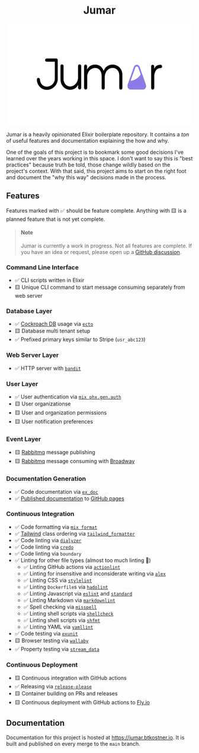 <h1 align="center">
  Jumar
</h1>

<p align="center">
  <img width="575.618" height="273.777" src="./assets/logos/logotype.svg" alt="Jumar">
</p>

Jumar is a heavily opinionated Elixir boilerplate repository. It contains a _ton_ of useful features and documentation explaining the how and why.

One of the goals of this project is to bookmark some good decisions I've learned over the years working in this space. I don't want to say this is "best practices" because truth be told, those change wildly based on the project's context. With that said, this project aims to start on the right foot and document the "why this way" decisions made in the process.

## Features

Features marked with ✅ should be feature complete. Anything with 🟨 is a planned feature that is not yet complete.

<blockquote class="neutral">
  <h4 class="neutral"><strong>Note</strong></h4>

  <p>Jumar is currently a work in progress. Not all features are complete. If you have an idea or request, please open up a <a href="https://github.com/btkostner/jumar/discussions">GitHub discussion</a>.</p>
</blockquote>

### Command Line Interface

- ✅ CLI scripts written in Elixir
- 🟨 Unique CLI command to start message consuming separately from web server

### Database Layer

- ✅ [Cockroach DB](https://www.cockroachlabs.com/) usage via [`ecto`](https://hexdocs.pm/ecto/Ecto.html)
- 🟨 Database multi tenant setup
- ✅ Prefixed primary keys similar to Stripe (`usr_abc123`)

### Web Server Layer

- ✅ HTTP server with [`bandit`](https://github.com/mtrudel/bandit)

### User Layer

- ✅ User authentication via [`mix phx.gen.auth`](https://hexdocs.pm/phoenix/mix_phx_gen_auth.html)
- 🟨 User organizationse
- 🟨 User and organization permissions
- 🟨 User notification preferences

### Event Layer

- 🟨 [Rabbitmq](https://www.rabbitmq.com/) message publishing
- 🟨 [Rabbitmq](https://www.rabbitmq.com/) message consuming with [Broadway](https://elixir-broadway.org/)

### Documentation Generation

- ✅ Code documentation via [`ex_doc`](https://hexdocs.pm/ex_doc/readme.html)
- ✅ [Published documentation](https://jumar.btkostner.io) to [GitHub pages](https://pages.github.com/)

### Continuous Integration

- ✅ Code formatting via [`mix format`](https://hexdocs.pm/mix/main/Mix.Tasks.Format.html)
- ✅ [Tailwind](https://tailwindcss.com/) class ordering via [`tailwind_formatter`](https://github.com/100phlecs/tailwind_formatter)
- ✅ Code linting via [`dialyzer`](https://hexdocs.pm/dialyxir/readme.html)
- ✅ Code linting via [`credo`](https://hexdocs.pm/credo/overview.html)
- ✅ Code linting via `boundary`
- ✅ Linting for other file types (almost too much linting 🤯)
  - ✅ Linting GitHub actions via [`actionlint`](https://github.com/rhysd/actionlint)
  - ✅ Linting for insensitive and inconsiderate writing via [`alex`](https://github.com/get-alex/alex)
  - ✅ Linting CSS via [`stylelint`](https://stylelint.io/)
  - ✅ Linting `Dockerfile`s via [`hadolint`](https://github.com/hadolint/hadolint)
  - ✅ Linting Javascript via [`eslint`](https://eslint.org/) and [`standard`](https://standardjs.com/)
  - ✅ Linting Markdown via [`markdownlint`](https://github.com/DavidAnson/markdownlint)
  - ✅ Spell checking via [`misspell`](https://github.com/client9/misspell)
  - ✅ Linting shell scripts via [`shellcheck`](https://www.shellcheck.net/)
  - ✅ Linting shell scripts via [`shfmt`](https://github.com/mvdan/sh)
  - ✅ Linting YAML via [`yamllint`](https://github.com/adrienverge/yamllint)
- ✅ Code testing via [`exunit`](https://hexdocs.pm/ex_unit/ExUnit.html)
- 🟨 Browser testing via [`wallaby`](https://github.com/elixir-wallaby/wallaby)
- ✅ Property testing via [`stream_data`](https://github.com/whatyouhide/stream_data)

### Continuous Deployment

- 🟨 Continuous integration with GitHub actions
- ✅ Releasing via [`release-please`](https://github.com/googleapis/release-please)
- 🟨 Container building on PRs and releases
- 🟨 Continuous deployment with GitHub actions to [Fly.io](https://fly.io)

## Documentation

Documentation for this project is hosted at <https://jumar.btkostner.io>. It is built and published on every merge to the `main` branch.
